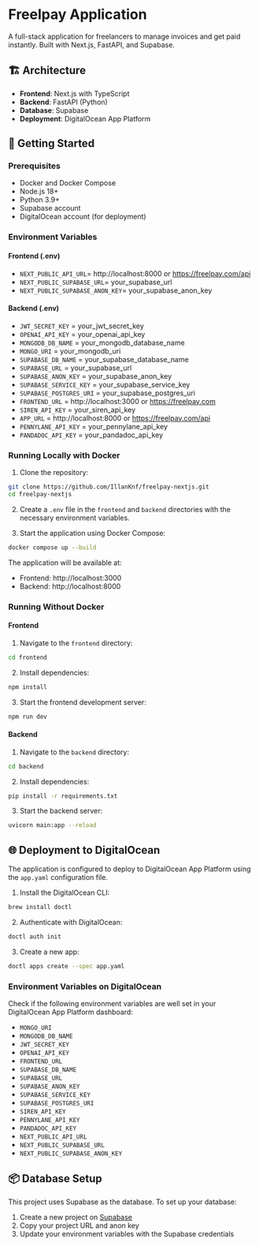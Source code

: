 # Freelpay Application

A full-stack application for freelancers to manage invoices and get paid instantly. Built with Next.js, FastAPI, and Supabase.

## 🏗️ Architecture

- **Frontend**: Next.js with TypeScript
- **Backend**: FastAPI (Python)
- **Database**: Supabase
- **Deployment**: DigitalOcean App Platform

## 🚀 Getting Started

### Prerequisites

- Docker and Docker Compose
- Node.js 18+
- Python 3.9+
- Supabase account
- DigitalOcean account (for deployment)

### Environment Variables

#### Frontend (.env)

- `NEXT_PUBLIC_API_URL`= http://localhost:8000 or https://freelpay.com/api
- `NEXT_PUBLIC_SUPABASE_URL`= your_supabase_url
- `NEXT_PUBLIC_SUPABASE_ANON_KEY`= your_supabase_anon_key

#### Backend (.env)

- `JWT_SECRET_KEY` = your_jwt_secret_key
- `OPENAI_API_KEY` = your_openai_api_key
- `MONGODB_DB_NAME` = your_mongodb_database_name
- `MONGO_URI` = your_mongodb_uri
- `SUPABASE_DB_NAME` = your_supabase_database_name
- `SUPABASE_URL` = your_supabase_url
- `SUPABASE_ANON_KEY` = your_supabase_anon_key
- `SUPABASE_SERVICE_KEY` = your_supabase_service_key
- `SUPABASE_POSTGRES_URI` = your_supabase_postgres_uri
- `FRONTEND_URL` = http://localhost:3000 or https://freelpay.com
- `SIREN_API_KEY` = your_siren_api_key
- `APP_URL` = http://localhost:8000 or https://freelpay.com/api
- `PENNYLANE_API_KEY` = your_pennylane_api_key
- `PANDADOC_API_KEY` = your_pandadoc_api_key

### Running Locally with Docker

1. Clone the repository:

```bash
git clone https://github.com/IllanKnf/freelpay-nextjs.git
cd freelpay-nextjs
```

2. Create a `.env` file in the `frontend` and `backend` directories with the necessary environment variables.

3. Start the application using Docker Compose:

```bash
docker compose up --build
```

The application will be available at:
- Frontend: http://localhost:3000
- Backend: http://localhost:8000

### Running Without Docker

#### Frontend

1. Navigate to the `frontend` directory:

```bash
cd frontend
``` 

2. Install dependencies:

```bash
npm install
```

3. Start the frontend development server:

```bash
npm run dev
```

#### Backend

1. Navigate to the `backend` directory:

```bash
cd backend
```

2. Install dependencies:

```bash
pip install -r requirements.txt
```

3. Start the backend server:

```bash
uvicorn main:app --reload
```


## 🌐 Deployment to DigitalOcean

The application is configured to deploy to DigitalOcean App Platform using the `app.yaml` configuration file.

1. Install the DigitalOcean CLI:

```bash
brew install doctl
```

2. Authenticate with DigitalOcean:

```bash
doctl auth init
```

3. Create a new app:

```bash
doctl apps create --spec app.yaml
```

### Environment Variables on DigitalOcean

Check if the following environment variables are well set in your DigitalOcean App Platform dashboard:

- `MONGO_URI`
- `MONGODB_DB_NAME`
- `JWT_SECRET_KEY`
- `OPENAI_API_KEY`
- `FRONTEND_URL`
- `SUPABASE_DB_NAME`
- `SUPABASE_URL`
- `SUPABASE_ANON_KEY`
- `SUPABASE_SERVICE_KEY`
- `SUPABASE_POSTGRES_URI`
- `SIREN_API_KEY`
- `PENNYLANE_API_KEY`
- `PANDADOC_API_KEY`
- `NEXT_PUBLIC_API_URL`
- `NEXT_PUBLIC_SUPABASE_URL`
- `NEXT_PUBLIC_SUPABASE_ANON_KEY`

## 📦 Database Setup

This project uses Supabase as the database. To set up your database:

1. Create a new project on [Supabase](https://supabase.com)
2. Copy your project URL and anon key
3. Update your environment variables with the Supabase credentials

